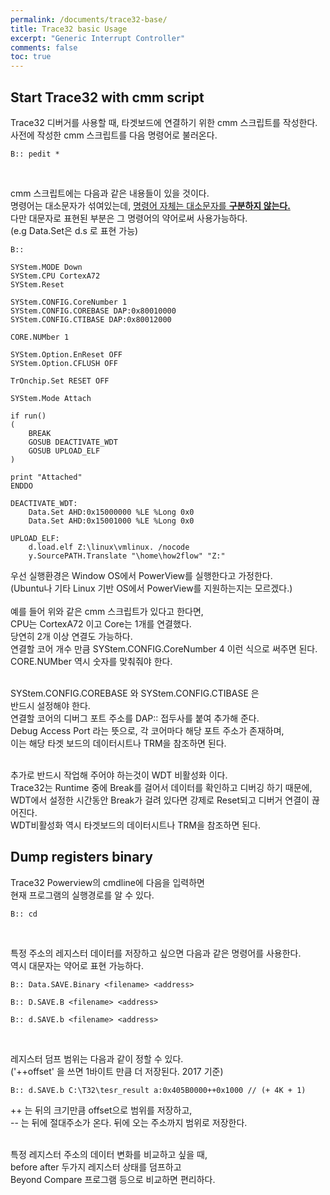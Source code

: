 ```yaml
---
permalink: /documents/trace32-base/
title: Trace32 basic Usage
excerpt: "Generic Interrupt Controller"
comments: false
toc: true
---
```


## Start Trace32 with cmm script

Trace32 디버거를 사용할 때, 타겟보드에 연결하기 위한 cmm 스크립트를 작성한다.<br>
사전에 작성한 cmm 스크립트를 다음 명령어로 불러온다.
```
B:: pedit *
```
<br>

cmm 스크립트에는 다음과 같은 내용들이 있을 것이다.<br>
명령어는 대소문자가 섞여있는데, <U>명령어 자체는 대소문자를 <B>구분하지 않는다.</B></U><br>
다만 대문자로 표현된 부분은 그 명령어의 약어로써 사용가능하다.<br>
(e.g Data.Set은 d.s 로 표현 가능)
```
B::

SYStem.MODE Down
SYStem.CPU CortexA72
SYStem.Reset

SYStem.CONFIG.CoreNumber 1
SYStem.CONFIG.COREBASE DAP:0x80010000
SYStem.CONFIG.CTIBASE DAP:0x80012000

CORE.NUMber 1

SYStem.Option.EnReset OFF
SYStem.Option.CFLUSH OFF

TrOnchip.Set RESET OFF

SYStem.Mode Attach

if run()
(
	BREAK
	GOSUB DEACTIVATE_WDT
	GOSUB UPLOAD_ELF
)

print "Attached"
ENDDO

DEACTIVATE_WDT:
	Data.Set AHD:0x15000000 %LE %Long 0x0
	Data.Set AHD:0x15001000 %LE %Long 0x0

UPLOAD_ELF:
	d.load.elf Z:\linux\vmlinux. /nocode
	y.SourcePATH.Translate "\home\how2flow" "Z:"
```
우선 실행환경은 Window OS에서 PowerView를 실행한다고 가정한다.<br>
(Ubuntu나 기타 Linux 기반 OS에서 PowerView를 지원하는지는 모르겠다.)<br>
<br>
예를 들어 위와 같은 cmm 스크립트가 있다고 한다면,<br>
CPU는 <span style="{{ site.code }}">CortexA72</span> 이고 Core는 1개를 연결했다.<br>
당연히 2개 이상 연결도 가능하다.<br>
연결할 코어 개수 만큼 <span style="{{ site.code }}">SYStem.CONFIG.CoreNumber 4</span> 이런 식으로 써주면 된다.<br>
<span style="{{ site.code }}">CORE.NUMber</span> 역시 숫자를 맞춰줘야 한다.<br>
<br>

<span style="{{ site.code }}">SYStem.CONFIG.COREBASE</span> 와 <span style="{{ site.code }}">SYStem.CONFIG.CTIBASE</span> 은<br>
반드시 설정해야 한다.<br>
연결할 코어의 디버그 포트 주소를 <span style="{{ site.code }}">DAP::</span> 접두사를 붙여 추가해 준다.<br>
Debug Access Port 라는 뜻으로, 각 코어마다 해당 포트 주소가 존재하며,<br>
이는 해당 타겟 보드의 데이터시트나 TRM을 참조하면 된다.<br>
<br>

추가로 반드시 작업해 주어야 하는것이 WDT 비활성화 이다.<br>
Trace32는 Runtime 중에 Break를 걸어서 데이터를 확인하고 디버깅 하기 때문에,<br>
WDT에서 설정한 시간동안 Break가 걸려 있다면 강제로 Reset되고 디버거 연결이 끊어진다.<br>
WDT비활성화 역시 타겟보드의 데이터시트나 TRM을 참조하면 된다.<br>

## Dump registers binary

Trace32 Powerview의 cmdline에 다음을 입력하면<br>
현재 프로그램의 실행경로를 알 수 있다.
```
B:: cd
```
<br>

특정 주소의 레지스터 데이터를 저장하고 싶으면 다음과 같은 명령어를 사용한다.<br>
역시 대문자는 약어로 표현 가능하다.
```
B:: Data.SAVE.Binary <filename> <address>
```
```
B:: D.SAVE.B <filename> <address>
```
```
B:: d.SAVE.b <filename> <address>
```
<br>

레지스터 덤프 범위는 다음과 같이 정할 수 있다.<br>
('++offset' 을 쓰면 1바이트 만큼 더 저장된다. 2017 기준)
```
B:: d.SAVE.b C:\T32\tesr_result a:0x405B0000++0x1000 // (+ 4K + 1)
```
<span style="{{ site.code }}">++</span> 는 뒤의 크기만큼 offset으로 범위를 저장하고,<br>
<span style="{{ site.code }}">--</span> 는 뒤에 절대주소가 온다. 뒤에 오는 주소까지 범위로 저장한다.<br>
<br>

특정 레지스터 주소의 데이터 변화를 비교하고 싶을 때,<br>
before after 두가지 레지스터 상태를 덤프하고<br>
<span style="{{ site.code }}">Beyond Compare</span> 프로그램 등으로 비교하면 편리하다.<br>
